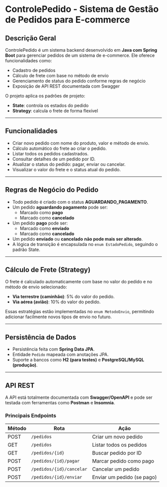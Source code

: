 # ControlePedido - Sistema de Gestão de Pedidos para E-commerce

## Descrição Geral
ControlePedido é um sistema backend desenvolvido em **Java com Spring Boot** para gerenciar pedidos de um sistema de e-commerce. Ele oferece funcionalidades como:

- Cadastro de pedidos
- Cálculo de frete com base no método de envio
- Gerenciamento de status do pedido conforme regras de negócio
- Exposição de API REST documentada com Swagger

O projeto aplica os padrões de projeto:
- **State**: controla os estados do pedido
- **Strategy**: calcula o frete de forma flexível

---

## Funcionalidades
- Criar novo pedido com nome do produto, valor e método de envio.
- Cálculo automático do frete ao criar o pedido.
- Listar todos os pedidos cadastrados.
- Consultar detalhes de um pedido por ID.
- Atualizar o status do pedido: pagar, enviar ou cancelar.
- Visualizar o valor do frete e o status atual do pedido.

---

## Regras de Negócio do Pedido
- Todo pedido é criado com o status **AGUARDANDO_PAGAMENTO**.
- Um pedido **aguardando pagamento** pode ser:
    - Marcado como **pago**
    - Marcado como **cancelado**
- Um pedido **pago** pode ser:
    - Marcado como **enviado**
    - Marcado como **cancelado**
- Um pedido **enviado** ou **cancelado** **não pode mais ser alterado**.
- A lógica de transição é encapsulada no `enum EstadoPedido`, seguindo o padrão State.

---

## Cálculo de Frete (Strategy)
O frete é calculado automaticamente com base no valor do pedido e no método de envio selecionado:

- **Via terrestre (caminhão)**: 5% do valor do pedido.
- **Via aérea (avião)**: 10% do valor do pedido.

Essas estratégias estão implementadas no `enum MetodoEnvio`, permitindo adicionar facilmente novos tipos de envio no futuro.

---

## Persistência de Dados
- Persistência feita com **Spring Data JPA**.
- Entidade `Pedido` mapeada com anotações JPA.
- Suporte a bancos como **H2 (para testes)** e **PostgreSQL/MySQL (produção)**.

---

## API REST
A API está totalmente documentada com **Swagger/OpenAPI** e pode ser testada com ferramentas como **Postman** e **Insomnia**.

### Principais Endpoints
| Método | Rota                      | Ação                         |
|--------|---------------------------|------------------------------|
| POST   | `/pedidos`                | Criar um novo pedido         |
| GET    | `/pedidos`                | Listar todos os pedidos      |
| GET    | `/pedidos/{id}`           | Buscar pedido por ID         |
| POST   | `/pedidos/{id}/pagar`     | Marcar pedido como pago      |
| POST   | `/pedidos/{id}/cancelar`  | Cancelar um pedido           |
| POST   | `/pedidos/{id}/enviar`    | Enviar um pedido (se pago)   |
